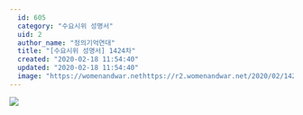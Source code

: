 ```yaml
---
  id: 605
  category: "수요시위 성명서"
  uid: 2
  author_name: "정의기억연대"
  title: "[수요시위 성명서] 1424차"
  created: "2020-02-18 11:54:40"
  updated: "2020-02-18 11:54:40"
  image: "https://womenandwar.nethttps://r2.womenandwar.net/2020/02/1424%EC%B0%A8_%EA%B2%BD%EA%B8%B0-%EC%97%AD%EC%82%AC%EA%B5%90%EC%9C%A1-%EC%8B%A4%EC%B2%9C%EC%97%B0%EA%B5%AC%ED%9A%8C002.jpg"
---
```

![](https://womenandwar.nethttps://r2.womenandwar.net/2020/02/1424%EC%B0%A8_%EA%B2%BD%EA%B8%B0-%EC%97%AD%EC%82%AC%EA%B5%90%EC%9C%A1-%EC%8B%A4%EC%B2%9C%EC%97%B0%EA%B5%AC%ED%9A%8C002.jpg)